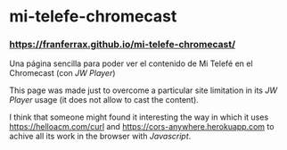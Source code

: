 # mi-telefe-chromecast
### https://franferrax.github.io/mi-telefe-chromecast/

Una página sencilla para poder ver el contenido de Mi Telefé en el Chromecast (con *JW Player*)

This page was made just to overcome a particular site limitation in its *JW Player* usage (it does not allow to cast the content).

I think that someone might found it interesting the way in which it uses https://helloacm.com/curl and https://cors-anywhere.herokuapp.com to achive all its work in the browser with *Javascript*.
